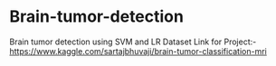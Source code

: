 # Brain-tumor-detection
Brain tumor detection using SVM and LR
Dataset Link for Project:-
https://www.kaggle.com/sartajbhuvaji/brain-tumor-classification-mri
